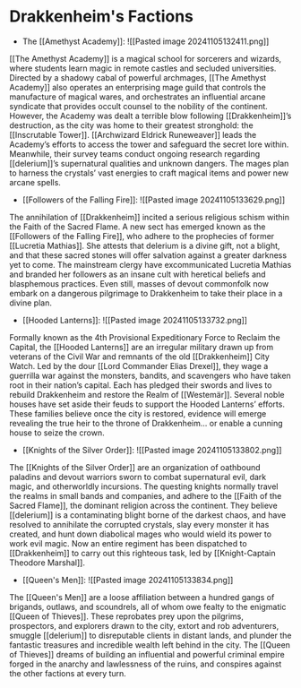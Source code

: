# **Drakkenheim's Factions**

- The [[Amethyst Academy]]:
 ![[Pasted image 20241105132411.png]]


[[The Amethyst Academy]] is a magical school for sorcerers and wizards, where students learn magic in remote castles and secluded universities. Directed by a shadowy cabal of powerful archmages, [[The Amethyst Academy]] also operates an enterprising mage guild that controls the manufacture of magical wares, and orchestrates an influential arcane syndicate that provides occult counsel to the nobility of the continent. However, the Academy was dealt a terrible blow following [[Drakkenheim]]’s destruction, as the city was home to their greatest stronghold: the [[Inscrutable Tower]]. [[Archwizard Eldrick Runeweaver]] leads the Academy’s efforts to access the tower and safeguard the secret lore within. Meanwhile, their survey teams conduct ongoing research regarding [[delerium]]’s supernatural qualities and unknown dangers. The mages plan to harness the crystals’ vast energies to craft magical items and power new arcane spells.

- [[Followers of the Falling Fire]]: 
![[Pasted image 20241105133629.png]]

The annihilation of [[Drakkenheim]] incited a serious religious schism within the Faith of the Sacred Flame. A new sect has emerged known as the [[Followers of the Falling Fire]], who adhere to the prophecies of former [[Lucretia Mathias]]. She attests that delerium is a divine gift, not a blight, and that these sacred stones will offer salvation against a greater darkness yet to come. The mainstream clergy have excommunicated Lucretia Mathias and branded her followers as an insane cult with heretical beliefs and blasphemous practices. Even still, masses of devout commonfolk now embark on a dangerous pilgrimage to Drakkenheim to take their place in a divine plan.

- [[Hooded Lanterns]]:
![[Pasted image 20241105133732.png]]

Formally known as the 4th Provisional Expeditionary Force to Reclaim the Capital, the [[Hooded Lanterns]] are an irregular military drawn up from veterans of the Civil War and remnants of the old [[Drakkenheim]] City Watch. Led by the dour [[Lord Commander Elias Drexel]], they wage a guerrilla war against the monsters, bandits, and scavengers who have taken root in their nation’s capital. Each has pledged their swords and lives to rebuild Drakkenheim and restore the Realm of [[Westemär]]. Several noble houses have set aside their feuds to support the Hooded Lanterns’ efforts. These families believe once the city is restored, evidence will emerge revealing the true heir to the throne of Drakkenheim... or enable a cunning house to seize the crown.

- [[Knights of the Silver Order]]: 
![[Pasted image 20241105133802.png]]

The [[Knights of the Silver Order]] are an organization of oathbound paladins and devout warriors sworn to combat supernatural evil, dark magic, and otherworldly incursions. The questing knights normally travel the realms in small bands and companies, and adhere to the [[Faith of the Sacred Flame]], the dominant religion across the continent. They believe [[delerium]] is a contaminating blight borne of the darkest chaos, and have resolved to annihilate the corrupted crystals, slay every monster it has created, and hunt down diabolical mages who would wield its power to work evil magic. Now an entire regiment has been dispatched to [[Drakkenheim]] to carry out this righteous task, led by [[Knight-Captain Theodore Marshal]].

- [[Queen's Men]]:
![[Pasted image 20241105133834.png]]

The [[Queen's Men]] are a loose affiliation between a hundred gangs of brigands, outlaws, and scoundrels, all of whom owe fealty to the enigmatic [[Queen of Thieves]]. These reprobates prey upon the pilgrims, prospectors, and explorers drawn to the city, extort and rob adventurers, smuggle [[delerium]] to disreputable clients in distant lands, and plunder the fantastic treasures and incredible wealth left behind in the city. The [[Queen of Thieves]] dreams of building an influential and powerful criminal empire forged in the anarchy and lawlessness of the ruins, and conspires against the other factions at every turn.